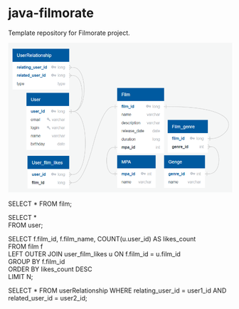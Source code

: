 # java-filmorate

Template repository for Filmorate project.

![Ссылка на структуру базы данных для приложения Filmorate:](https://github.com/84R5/java-filmorate/blob/add-friends-likes/info/db_sheme.png)

SELECT *
FROM film;

SELECT *  
FROM user;

SELECT f.film_id, f.film_name, COUNT(u.user_id) AS likes_count  
FROM film f  
LEFT OUTER JOIN user_film_likes u ON f.film_id = u.film_id  
GROUP BY f.film_id  
ORDER BY likes_count DESC  
LIMIT N;

SELECT * 
FROM userRelationship
WHERE relating_user_id = user1_id AND related_user_id = user2_id;
